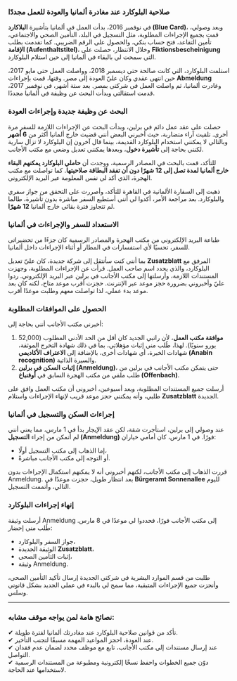 ### صلاحية البلوكارد عند مغادرة ألمانيا والعودة للعمل مجددًا  

في نوفمبر 2016، بدأت العمل في ألمانيا بتأشيرة **البلاكارد (Blue Card)**، وبعد وصولي، قمت بجميع الإجراءات المطلوبة، مثل التسجيل في البلد، التأمين الصحي والاجتماعي، تأمين التقاعد، فتح حساب بنكي، والحصول على الرقم الضريبي. كما تقدمت بطلب **الإقامة (Aufenthaltstitel)**، وخلال الانتظار، حصلت على **Fiktionsbescheinigung** التي سمحت لي بالبقاء في ألمانيا إلى حين استلام البلوكارد.  

استلمت البلوكارد، التي كانت صالحة حتى ديسمبر 2018، وواصلت العمل حتى مايو 2017، حين انتهى عقدي وكان عليّ العودة إلى مصر. وقتها، قمت بإجراءات **Abmeldung** وغادرت ألمانيا، ثم واصلت العمل في شركتي بمصر. بعد ستة أشهر، في نوفمبر 2017، قدمت استقالتي وبدأت البحث عن وظيفة في ألمانيا مجددًا.  

### البحث عن وظيفة جديدة وإجراءات العودة  

حصلت على عقد عمل دائم في برلين، وبدأت البحث عن الإجراءات اللازمة للسفر مرة أخرى. تلقيت آراء متضاربة، حيث أخبرني البعض أنني قضيت خارج ألمانيا أكثر من **6 أشهر** وبالتالي لا يمكنني استخدام البلوكارد القديمة، بينما قال آخرون إن البلوكارد لا تزال سارية لكنني بحاجة إلى **تأشيرة دخول**، وبعدها يمكنني تعديل وضعي مع مكتب الأجانب.  

للتأكد، قمت بالبحث في المصادر الرسمية، ووجدت أن **حاملي البلوكارد يمكنهم البقاء خارج ألمانيا لمدة تصل إلى 12 شهرًا دون أن تفقد البطاقة صلاحيتها**. كما تواصلت مع مكتب الهجرة، الذي أكد لي نفس المعلومة عبر البريد الإلكتروني.  

ذهبت إلى السفارة الألمانية في القاهرة للتأكد، وأصررت على التحقق من جواز سفري والبلوكارد. بعد مراجعة الأمر، أكدوا لي أنني أستطيع السفر مباشرة بدون تأشيرة، طالما لم تتجاوز فترة بقائي خارج ألمانيا **12 شهرًا**.  

### الاستعداد للسفر والإجراءات في ألمانيا  

طباعة البريد الإلكتروني من مكتب الهجرة والمصادر الرسمية كان جزءًا من تحضيراتي للسفر، تحسبًا لأي استفسارات في المطار أو أثناء الإجراءات داخل ألمانيا.  

بما أنني كنت سأنتقل إلى شركة جديدة، كان عليّ تعديل **Zusatzblatt** المرفق مع البلوكارد، والذي يحدد اسم صاحب العمل. قرأت عن الإجراءات المطلوبة، وجهزت المستندات اللازمة، وأرسلتها إلى مكتب الأجانب في برلين عبر البريد الإلكتروني. ردوا عليّ وأخبروني بضرورة حجز موعد عبر الإنترنت. حجزت أقرب موعد متاح، لكنه كان بعد موعد بدء عملي، لذا تواصلت معهم وطلبت موعدًا أقرب.  

### الحصول على الموافقات المطلوبة  

أخبرني مكتب الأجانب أنني بحاجة إلى:  
1. **موافقة مكتب العمل**، لأن راتبي الجديد كان أقل من الحد الأدنى المطلوب (52,000 يورو سنويًا). لهذا، طُلب مني إثبات مؤهلاتي، بما في ذلك شهادة التخرج الموثقة، شهادات الخبرة، أي شهادات أخرى، بالإضافة إلى **الاعتراف الأكاديمي (Anabin recognition)** والسيرة الذاتية.  
2. **إثبات السكن في برلين (Anmeldung)**، حتى يتمكن مكتب الأجانب في برلين من طلب ملفي من مكتب الهجرة السابق في **أوفنباخ (Offenbach)**.  

أرسلت جميع المستندات المطلوبة، وبعد أسبوعين، أخبروني أن مكتب العمل وافق على طلبي، وأنه يمكنني حجز موعد قريب لإنهاء الإجراءات واستلام **Zusatzblatt** الجديدة.  

### إجراءات السكن والتسجيل في ألمانيا  

عند وصولي إلى برلين، استأجرت شقة، لكن عقد الإيجار بدأ في 1 مارس، مما يعني أنني لم أتمكن من إجراء **التسجيل (Anmeldung)** فورًا. في 1 مارس، كان أمامي خياران:  
- إما الذهاب إلى مكتب التسجيل أولًا،  
- أو التوجه إلى مكتب الأجانب مباشرةً.  

قررت الذهاب إلى مكتب الأجانب، لكنهم أخبروني أنه لا يمكنهم استكمال الإجراءات بدون Anmeldung. بعد انتظار طويل، حجزت موعدًا في **Bürgeramt Sonnenallee** لليوم التالي، وأتممت التسجيل.  

### إنهاء إجراءات البلوكارد  

أرسلت وثيقة Anmeldung إلى مكتب الأجانب فورًا، فحددوا لي موعدًا في 8 مارس. طُلب مني إحضار:  
- جواز السفر والبلوكارد،  
- الوثيقة الجديدة **Zusatzblatt**،  
- إثبات التأمين الصحي،  
- وثيقة Anmeldung.  

طلبت من قسم الموارد البشرية في شركتي الجديدة إرسال تأكيد التأمين الصحي، وأنجزت جميع الإجراءات المتبقية، مما سمح لي بالبدء في عملي الجديد بشكل قانوني وسلس.  

---

### **نصائح هامة لمن يواجه موقف مشابه:**  
✔ تأكد من قوانين صلاحية البلوكارد عند مغادرتك ألمانيا لفترة طويلة.  
✔ عند العودة، احجز المواعيد المهمة مسبقًا لتجنب التأخير.  
✔ عند إرسال مستندات إلى مكتب الأجانب، تابع مع موظف محدد لضمان عدم فقدان التواصل.  
✔ دوّن جميع الخطوات واحفظ نسخًا إلكترونية ومطبوعة من المستندات الرسمية لاستخدامها عند الحاجة.  